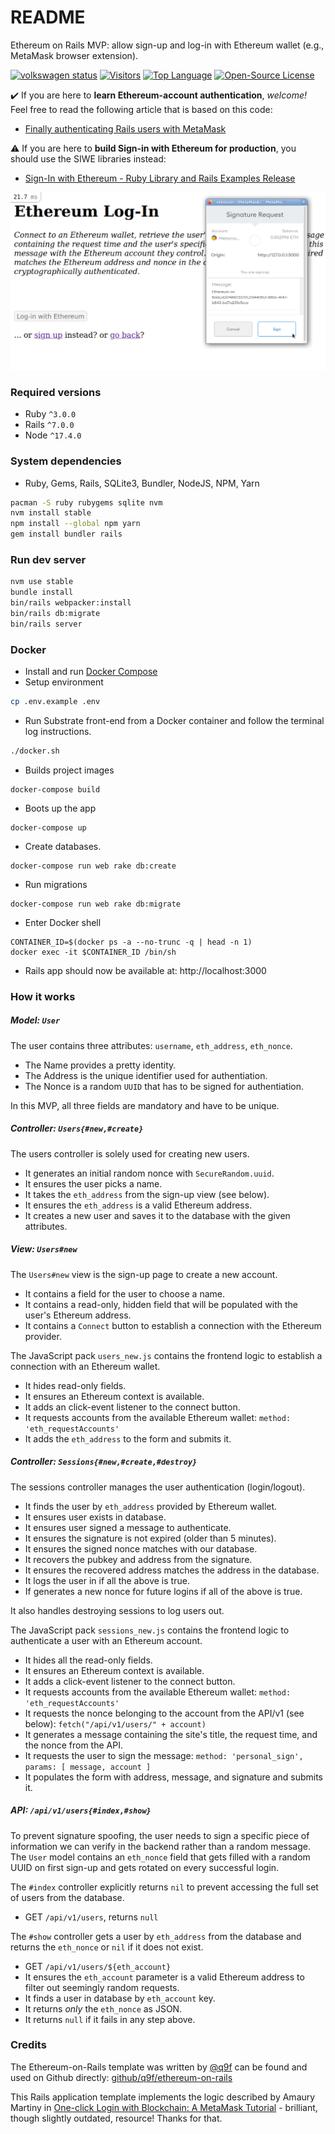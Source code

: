 # README

Ethereum on Rails MVP: allow sign-up and log-in with Ethereum wallet (e.g., MetaMask browser extension).

[![volkswagen status](https://auchenberg.github.io/volkswagen/volkswargen_ci.svg?v=1)](https://github.com/auchenberg/volkswagen)
[![Visitors](https://hits.seeyoufarm.com/api/count/incr/badge.svg?url=https%3A%2F%2Fgithub.com%2Fq9f%2Fethereum-on-rails&count_bg=%2379C83D&title_bg=%23555555&icon=rubygems.svg&icon_color=%23FF0000&title=visitors&edge_flat=false)](https://hits.seeyoufarm.com)
[![Top Language](https://img.shields.io/github/languages/top/q9f/ethereum-on-rails?color=red)](https://github.com/q9f/ethereum-on-rails/pulse)
[![Open-Source License](https://img.shields.io/github/license/q9f/ethereum-on-rails)](LICENSE)

:heavy_check_mark: If you are here to **learn Ethereum-account authentication**, _welcome!_ Feel free to read the following article that is based on this code:
* [Finally authenticating Rails users with MetaMask](https://dev.to/q9/finally-authenticating-rails-users-with-metamask-3fj)

:warning: If you are here to **build Sign-in with Ethereum for production**, you should use the SIWE libraries instead:
* [Sign-In with Ethereum - Ruby Library and Rails Examples Release](https://blog.spruceid.com/sign-in-with-ethereum-ruby-library-release-and-rails-examples/)

![Screenshot of the log-in page](./img/screenshot.png)

### Required versions

* Ruby `^3.0.0`
* Rails `^7.0.0`
* Node `^17.4.0`

### System dependencies

* Ruby, Gems, Rails, SQLite3, Bundler, NodeJS, NPM, Yarn

```bash
pacman -S ruby rubygems sqlite nvm
nvm install stable
npm install --global npm yarn
gem install bundler rails
```

### Run dev server

```bash
nvm use stable
bundle install
bin/rails webpacker:install
bin/rails db:migrate
bin/rails server
```

### Docker

* Install and run [Docker Compose](https://www.docker.com/)
* Setup environment
```bash
cp .env.example .env
```
* Run Substrate front-end from a Docker container and follow the terminal log instructions.
```bash
./docker.sh
```

* Builds project images
```
docker-compose build
```

* Boots up the app
```
docker-compose up
```

* Create databases.
```
docker-compose run web rake db:create
```

* Run migrations
```
docker-compose run web rake db:migrate
```

* Enter Docker shell
```
CONTAINER_ID=$(docker ps -a --no-trunc -q | head -n 1)
docker exec -it $CONTAINER_ID /bin/sh
```

* Rails app should now be available at: http://localhost:3000

### How it works

##### Model: `User`

The user contains three attributes: `username`, `eth_address`, `eth_nonce`.
- The Name provides a pretty identity.
- The Address is the unique identifier used for authentiation.
- The Nonce is a random `UUID` that has to be signed for authentiation.

In this MVP, all three fields are mandatory and have to be unique.

##### Controller: `Users{#new,#create}`

The users controller is solely used for creating new users.
- It generates an initial random nonce with `SecureRandom.uuid`.
- It ensures the user picks a name.
- It takes the `eth_address` from the sign-up view (see below).
- It ensures the `eth_address` is a valid Ethereum address.
- It creates a new user and saves it to the database with the given attributes.

##### View: `Users#new`

The `Users#new` view is the sign-up page to create a new account.
- It contains a field for the user to choose a name.
- It contains a read-only, hidden field that will be populated with the user's Ethereum address.
- It contains a `Connect` button to establish a connection with the Ethereum provider.

The JavaScript pack `users_new.js` contains the frontend logic to establish a connection with an Ethereum wallet.
- It hides read-only fields.
- It ensures an Ethereum context is available.
- It adds an click-event listener to the connect button.
- It requests accounts from the available Ethereum wallet: `method: 'eth_requestAccounts'`
- It adds the `eth_address` to the form and submits it.

##### Controller: `Sessions{#new,#create,#destroy}`

The sessions controller manages the user authentication (login/logout).
- It finds the user by `eth_address` provided by Ethereum wallet.
- It ensures user exists in database.
- It ensures user signed a message to authenticate.
- It ensures the signature is not expired (older than 5 minutes).
- It ensures the signed nonce matches with our database.
- It recovers the pubkey and address from the signature.
- It ensures the recovered address matches the address in the database.
- It logs the user in if all the above is true.
- If generates a new nonce for future logins if all of the above is true.

It also handles destroying sessions to log users out.

The JavaScript pack `sessions_new.js` contains the frontend logic to authenticate a user with an Ethereum account.
- It hides all the read-only fields.
- It ensures an Ethereum context is available.
- It adds a click-event listener to the connect button.
- It requests accounts from the available Ethereum wallet: `method: 'eth_requestAccounts'`
- It requests the nonce belonging to the account from the API/v1 (see below): `fetch("/api/v1/users/" + account)`
- It generates a message containing the site's title, the request time, and the nonce from the API.
- It requests the user to sign the message: `method: 'personal_sign', params: [ message, account ]`
- It populates the form with address, message, and signature and submits it.

##### API: `/api/v1/users{#index,#show}`

To prevent signature spoofing, the user needs to sign a specific piece of information we can verify in the backend rather than a random message. The `User` model contains an `eth_nonce` field that gets filled with a random UUID on first sign-up and gets rotated on every successful login.

The `#index` controller explicitly returns `nil` to prevent accessing the full set of users from the database.
- GET `/api/v1/users`, returns `null`

The `#show` controller gets a user by `eth_address` from the database and returns the `eth_nonce` or `nil` if it does not exist.
- GET `/api/v1/users/${eth_account}`
- It ensures the `eth_account` parameter is a valid Ethereum address to filter out seemingly random requests.
- It finds a user in database by `eth_account` key.
- It returns _only_ the `eth_nonce` as JSON.
- It returns `null` if it fails in any step above.

### Credits

The Ethereum-on-Rails template was written by [@q9f](https://github.com/q9f) can be found and used on Github directly: [github/q9f/ethereum-on-rails](https://github.com/q9f/ethereum-on-rails/)

This Rails application template implements the logic described by Amaury Martiny in [One-click Login with Blockchain: A MetaMask Tutorial](https://www.toptal.com/ethereum/one-click-login-flows-a-metamask-tutorial) - brilliant, though slightly outdated, resource! Thanks for that.
